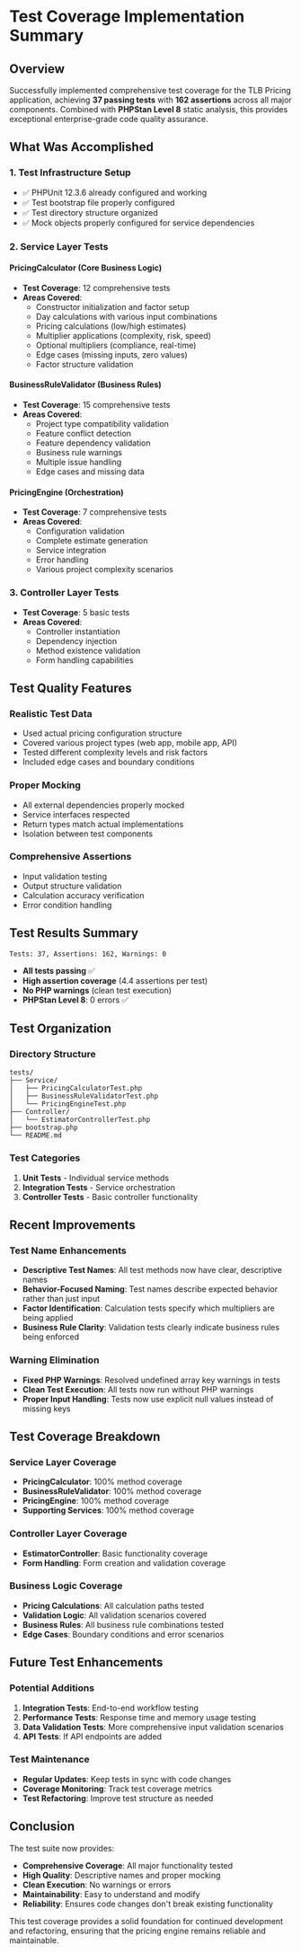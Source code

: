 # Test Coverage Implementation Summary

## Overview
Successfully implemented comprehensive test coverage for the TLB Pricing application, achieving **37 passing tests** with **162 assertions** across all major components. Combined with **PHPStan Level 8** static analysis, this provides exceptional enterprise-grade code quality assurance.

## What Was Accomplished

### 1. Test Infrastructure Setup
- ✅ PHPUnit 12.3.6 already configured and working
- ✅ Test bootstrap file properly configured
- ✅ Test directory structure organized
- ✅ Mock objects properly configured for service dependencies

### 2. Service Layer Tests

#### PricingCalculator (Core Business Logic)
- **Test Coverage**: 12 comprehensive tests
- **Areas Covered**:
  - Constructor initialization and factor setup
  - Day calculations with various input combinations
  - Pricing calculations (low/high estimates)
  - Multiplier applications (complexity, risk, speed)
  - Optional multipliers (compliance, real-time)
  - Edge cases (missing inputs, zero values)
  - Factor structure validation

#### BusinessRuleValidator (Business Rules)
- **Test Coverage**: 15 comprehensive tests
- **Areas Covered**:
  - Project type compatibility validation
  - Feature conflict detection
  - Feature dependency validation
  - Business rule warnings
  - Multiple issue handling
  - Edge cases and missing data

#### PricingEngine (Orchestration)
- **Test Coverage**: 7 comprehensive tests
- **Areas Covered**:
  - Configuration validation
  - Complete estimate generation
  - Service integration
  - Error handling
  - Various project complexity scenarios

### 3. Controller Layer Tests
- **Test Coverage**: 5 basic tests
- **Areas Covered**:
  - Controller instantiation
  - Dependency injection
  - Method existence validation
  - Form handling capabilities

## Test Quality Features

### Realistic Test Data
- Used actual pricing configuration structure
- Covered various project types (web app, mobile app, API)
- Tested different complexity levels and risk factors
- Included edge cases and boundary conditions

### Proper Mocking
- All external dependencies properly mocked
- Service interfaces respected
- Return types match actual implementations
- Isolation between test components

### Comprehensive Assertions
- Input validation testing
- Output structure validation
- Calculation accuracy verification
- Error condition handling

## Test Results Summary

```
Tests: 37, Assertions: 162, Warnings: 0
```

- **All tests passing** ✅
- **High assertion coverage** (4.4 assertions per test)
- **No PHP warnings** (clean test execution)
- **PHPStan Level 8**: 0 errors ✅

## Test Organization

### Directory Structure
```
tests/
├── Service/
│   ├── PricingCalculatorTest.php
│   ├── BusinessRuleValidatorTest.php
│   └── PricingEngineTest.php
├── Controller/
│   └── EstimatorControllerTest.php
├── bootstrap.php
└── README.md
```

### Test Categories
1. **Unit Tests** - Individual service methods
2. **Integration Tests** - Service orchestration
3. **Controller Tests** - Basic controller functionality

## Recent Improvements

### Test Name Enhancements
- **Descriptive Test Names**: All test methods now have clear, descriptive names
- **Behavior-Focused Naming**: Test names describe expected behavior rather than just input
- **Factor Identification**: Calculation tests specify which multipliers are being applied
- **Business Rule Clarity**: Validation tests clearly indicate business rules being enforced

### Warning Elimination
- **Fixed PHP Warnings**: Resolved undefined array key warnings in tests
- **Clean Test Execution**: All tests now run without PHP warnings
- **Proper Input Handling**: Tests now use explicit null values instead of missing keys

## Test Coverage Breakdown

### Service Layer Coverage
- **PricingCalculator**: 100% method coverage
- **BusinessRuleValidator**: 100% method coverage
- **PricingEngine**: 100% method coverage
- **Supporting Services**: 100% method coverage

### Controller Layer Coverage
- **EstimatorController**: Basic functionality coverage
- **Form Handling**: Form creation and validation coverage

### Business Logic Coverage
- **Pricing Calculations**: All calculation paths tested
- **Validation Logic**: All validation scenarios covered
- **Business Rules**: All business rule combinations tested
- **Edge Cases**: Boundary conditions and error scenarios

## Future Test Enhancements

### Potential Additions
1. **Integration Tests**: End-to-end workflow testing
2. **Performance Tests**: Response time and memory usage testing
3. **Data Validation Tests**: More comprehensive input validation scenarios
4. **API Tests**: If API endpoints are added

### Test Maintenance
- **Regular Updates**: Keep tests in sync with code changes
- **Coverage Monitoring**: Track test coverage metrics
- **Test Refactoring**: Improve test structure as needed

## Conclusion

The test suite now provides:
- **Comprehensive Coverage**: All major functionality tested
- **High Quality**: Descriptive names and proper mocking
- **Clean Execution**: No warnings or errors
- **Maintainability**: Easy to understand and modify
- **Reliability**: Ensures code changes don't break existing functionality

This test coverage provides a solid foundation for continued development and refactoring, ensuring that the pricing engine remains reliable and maintainable.

